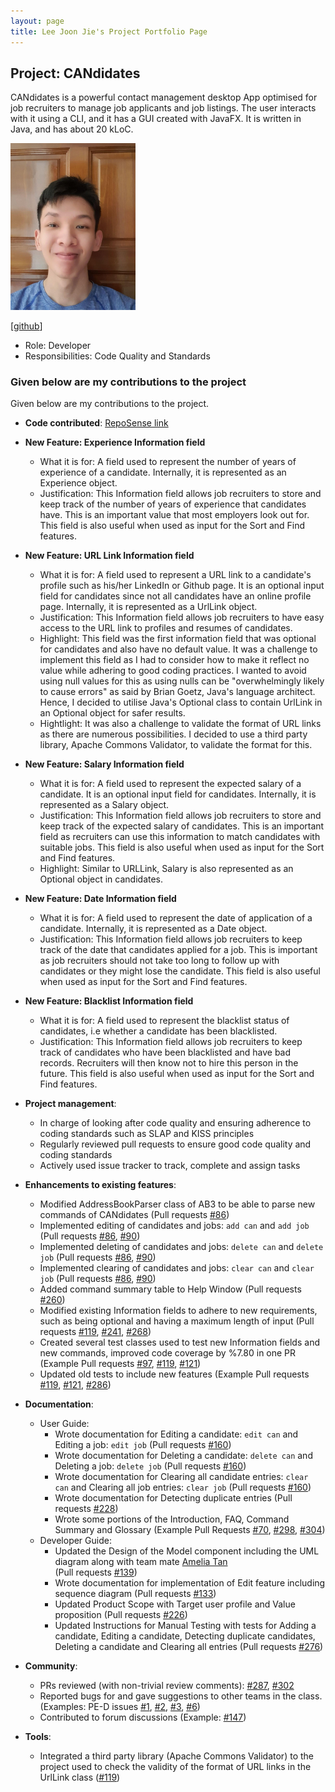 ```yaml
---
layout: page
title: Lee Joon Jie's Project Portfolio Page
---
```


## Project: CANdidates

CANdidates is a powerful contact management desktop App optimised for job recruiters to manage job applicants and job listings.
The user interacts with it using a CLI, and it has a GUI created with JavaFX. It is written in Java, and has about 20 kLoC.

<img src="/docs/images/breadpeanutbutter.png" width="200px">

[[github](http://github.com/BreadPeanutButter)]

* Role: Developer
* Responsibilities: Code Quality and Standards

### Given below are my contributions to the project

Given below are my contributions to the project.

* **Code contributed**: [RepoSense link](https://nus-cs2103-ay2021s1.github.io/tp-dashboard/#breakdown=true&search=breadpeanutbutter&sort=groupTitle&sortWithin=title&since=2020-08-14&timeframe=commit&mergegroup=&groupSelect=groupByRepos&checkedFileTypes=docs~functional-code~test-code~other&tabOpen=false)

* **New Feature: Experience Information field**
  * What it is for: A field used to represent the number of years of experience of a candidate. Internally, it is represented as an Experience object.
  * Justification: This Information field allows job recruiters to store and keep track of the number of years of experience that candidates have.
    This is an important value that most employers look out for. This field is also useful when used as input for the Sort and Find features. 
      
* **New Feature: URL Link Information field**     
  * What it is for: A field used to represent a URL link to a candidate's profile such as his/her LinkedIn or Github page. 
    It is an optional input field for candidates since not all candidates have an online profile page. Internally, it is represented as a UrlLink object.
  * Justification: This Information field allows job recruiters to have easy access to the URL link to profiles and resumes of candidates. 
  * Highlight: This field was the first information field that was optional for candidates and also have no default value. It was a challenge to
    implement this field as I had to consider how to make it reflect no value while adhering to good coding practices. I wanted to avoid using
    null values for this as using nulls can be "overwhelmingly likely to cause errors" as said by Brian Goetz, Java's language architect. 
    Hence, I decided to utilise Java's Optional class to contain UrlLink in an Optional object for safer results. 
  * Hightlight: It was also a challenge to validate the format of URL links as there are numerous possibilities. I decided to use a third party library, 
    Apache Commons Validator, to validate the format for this.
    
* **New Feature: Salary Information field**           
  * What it is for: A field used to represent the expected salary of a candidate. It is an optional input field for candidates. 
    Internally, it is represented as a Salary object.
  * Justification:  This Information field allows job recruiters to store and keep track of the expected salary of candidates. This is an important field
  as recruiters can use this information to match candidates with suitable jobs. This field is also useful when used as input for the Sort and Find features.
  * Highlight: Similar to URLLink, Salary is also represented as an Optional object in candidates.
  
* **New Feature: Date Information field**           
  * What it is for: A field used to represent the date of application of a candidate. Internally, it is represented as a Date object.
  * Justification: This Information field allows job recruiters to keep track of the date that candidates applied for a job. This is important as 
    job recruiters should not take too long to follow up with candidates or they might lose the candidate. 
    This field is also useful when used as input for the Sort and Find features.
    
* **New Feature: Blacklist Information field**           
  * What it is for: A field used to represent the blacklist status of candidates, i.e whether a candidate has been blacklisted.
  * Justification: This Information field allows job recruiters to keep track of candidates who have been blacklisted and have bad records. 
    Recruiters will then know not to hire this person in the future. This field is also useful when used as input for the Sort and Find features.

* **Project management**: 
  * In charge of looking after code quality and ensuring adherence to coding standards such as SLAP and KISS principles
  * Regularly reviewed pull requests to ensure good code quality and coding standards
  * Actively used issue tracker to track, complete and assign tasks

* **Enhancements to existing features**: 
  * Modified AddressBookParser class of AB3 to be able to parse new commands of CANdidates
    (Pull requests [\#86](https://github.com/AY2021S1-CS2103T-T17-3/tp/pull/86))
  * Implemented editing of candidates and jobs: `add can` and `add job`
    (Pull requests [\#86](https://github.com/AY2021S1-CS2103T-T17-3/tp/pull/86), [\#90](https://github.com/AY2021S1-CS2103T-T17-3/tp/pull/90))
  * Implemented deleting of candidates and jobs: `delete can` and `delete job`
    (Pull requests [\#86](https://github.com/AY2021S1-CS2103T-T17-3/tp/pull/86), [\#90](https://github.com/AY2021S1-CS2103T-T17-3/tp/pull/90))
  * Implemented clearing of candidates and jobs: `clear can` and `clear job`
    (Pull requests [\#86](https://github.com/AY2021S1-CS2103T-T17-3/tp/pull/86), [\#90](https://github.com/AY2021S1-CS2103T-T17-3/tp/pull/90))
  * Added command summary table to Help Window
    (Pull requests [\#260](https://github.com/AY2021S1-CS2103T-T17-3/tp/pull/260))
  * Modified existing Information fields to adhere to new requirements, such as being optional and having a maximum length of input
    (Pull requests [\#119](https://github.com/AY2021S1-CS2103T-T17-3/tp/pull/119), [\#241](https://github.com/AY2021S1-CS2103T-T17-3/tp/pull/241), 
    [\#268](https://github.com/AY2021S1-CS2103T-T17-3/tp/pull/268))
  * Created several test classes used to test new Information fields and new commands, improved code coverage by %7.80 in one PR
    (Example Pull requests [\#97](https://github.com/AY2021S1-CS2103T-T17-3/tp/pull/97), [\#119](https://github.com/AY2021S1-CS2103T-T17-3/tp/pull/119), 
    [\#121](https://github.com/AY2021S1-CS2103T-T17-3/tp/pull/121))
  * Updated old tests to include new features
    (Example Pull requests [\#119](https://github.com/AY2021S1-CS2103T-T17-3/tp/pull/119), [\#121](https://github.com/AY2021S1-CS2103T-T17-3/tp/pull/121), 
    [\#286](https://github.com/AY2021S1-CS2103T-T17-3/tp/pull/286))

* **Documentation**:
  * User Guide:
    * Wrote documentation for Editing a candidate: `edit can` and Editing a job: `edit job`
      (Pull requests [\#160](https://github.com/AY2021S1-CS2103T-T17-3/tp/pull/160))
    * Wrote documentation for Deleting a candidate: `delete can` and Deleting a job: `delete job`
      (Pull requests [\#160](https://github.com/AY2021S1-CS2103T-T17-3/tp/pull/160))
    * Wrote documentation for Clearing all candidate entries: `clear can` and Clearing all job entries: `clear job`
      (Pull requests [\#160](https://github.com/AY2021S1-CS2103T-T17-3/tp/pull/160))
    * Wrote documentation for Detecting duplicate entries 
      (Pull requests [\#228](https://github.com/AY2021S1-CS2103T-T17-3/tp/pull/228))
    * Wrote some portions of the Introduction, FAQ, Command Summary and Glossary
      (Example Pull Requests [\#70](https://github.com/AY2021S1-CS2103T-T17-3/tp/pull/70), [\#298](https://github.com/AY2021S1-CS2103T-T17-3/tp/pull/298), 
      [\#304](https://github.com/AY2021S1-CS2103T-T17-3/tp/pull/304)) 
  * Developer Guide:
    * Updated the Design of the Model component including the UML diagram along with team mate [Amelia Tan](ameliatjy.md)<br>
      (Pull requests [\#139](https://github.com/AY2021S1-CS2103T-T17-3/tp/pull/139))
    * Wrote documentation for implementation of Edit feature including sequence diagram
      (Pull requests [\#133](https://github.com/AY2021S1-CS2103T-T17-3/tp/pull/133))
    * Updated Product Scope with Target user profile and Value proposition
      (Pull requests [\#226](https://github.com/AY2021S1-CS2103T-T17-3/tp/pull/226))
    * Updated Instructions for Manual Testing with tests for Adding a candidate, 
      Editing a candidate, Detecting duplicate candidates, Deleting a candidate and Clearing all entries
      (Pull requests [\#276](https://github.com/AY2021S1-CS2103T-T17-3/tp/pull/276))

* **Community**: 
  * PRs reviewed (with non-trivial review comments): [\#287](https://github.com/AY2021S1-CS2103T-T17-3/tp/pull/287), 
    [\#302](https://github.com/AY2021S1-CS2103T-T17-3/tp/pull/302)
  * Reported bugs for and gave suggestions to other teams in the class. 
    (Examples: PE-D issues [\#1](https://github.com/BreadPeanutButter/ped/issues/1), [\#2](https://github.com/BreadPeanutButter/ped/issues/2), 
    [\#3](https://github.com/BreadPeanutButter/ped/issues/3), [\#6](https://github.com/BreadPeanutButter/ped/issues/6)) 
  * Contributed to forum discussions (Example: [\#147](https://github.com/nus-cs2103-AY2021S1/forum/issues/147)) 

* **Tools**: 
  * Integrated a third party library (Apache Commons Validator) to the project used to 
    check the validity of the format of URL links in the UrlLink class ([\#119](https://github.com/AY2021S1-CS2103T-T17-3/tp/pull/119))


